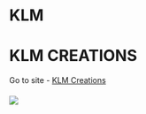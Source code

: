 # KLM

<div>
      <h1>KLM CREATIONS</h1>
    Go to site - <a href="https://klmcreations.netlify.com/">KLM Creations</a>
    <div></a><h4><a href="https://klmcreations.netlify.com/"><img src="./img/kLMscreenshot.png"  /></a></div>
      
      
    
